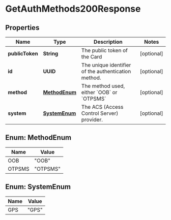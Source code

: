 

# GetAuthMethods200Response


## Properties

| Name | Type | Description | Notes |
|------------ | ------------- | ------------- | -------------|
|**publicToken** | **String** | The public token of the Card |  [optional] |
|**id** | **UUID** | The unique identifier of the authentication method. |  [optional] |
|**method** | [**MethodEnum**](#MethodEnum) | The method used, either &#x60;OOB&#x60; or &#x60;OTPSMS&#x60; |  [optional] |
|**system** | [**SystemEnum**](#SystemEnum) | The ACS (Access Control Server) provider. |  [optional] |



## Enum: MethodEnum

| Name | Value |
|---- | -----|
| OOB | &quot;OOB&quot; |
| OTPSMS | &quot;OTPSMS&quot; |



## Enum: SystemEnum

| Name | Value |
|---- | -----|
| GPS | &quot;GPS&quot; |



